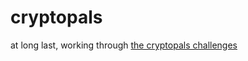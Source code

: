 # cryptopals

at long last, working through [the cryptopals challenges](https://www.cryptopals.com/)
